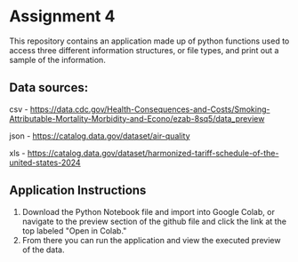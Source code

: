 # Assignment 4
This repository contains an application made up of python functions used to access three different information structures, or file types, and print out a sample of the information.

## Data sources: 
csv - https://data.cdc.gov/Health-Consequences-and-Costs/Smoking-Attributable-Mortality-Morbidity-and-Econo/ezab-8sq5/data_preview

json - https://catalog.data.gov/dataset/air-quality

xls - https://catalog.data.gov/dataset/harmonized-tariff-schedule-of-the-united-states-2024

## Application Instructions
1. Download the Python Notebook file and import into Google Colab, or navigate to the preview section of the github file and click the link at the top labeled "Open in Colab."
2. From there you can run the application and view the executed preview of the data.
